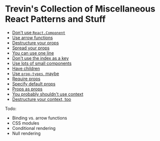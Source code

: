 # Trevin's Collection of Miscellaneous React Patterns and Stuff

* [Don't use `React.Component`](things/dont-use-react-component.md)
* [Use arrow functions](things/use-arrow-functions.md)
* [Destructure your props](things/destructure-your-props.md)
* [Spread your props](things/spread-your-props.md)
* [You can use one line](things/you-can-use-one-line.md)
* [Don't use the index as a key](things/dont-use-the-index-as-a-key.md)
* [Use lots of small components](things/use-lots-of-small-components.md)
* [Have children](things/have-children.md)
* [Use `prop-types`, maybe](things/use-props-types-maybe.md)
* [Require props](things/require-props.md)
* [Specify default props](things/specify-default-props.md)
* [Props as props](things/props-as-props.md)
* [You probably shouldn't use context](things/you-probably-shouldnt-use-context.md)
* [Destructure your context, too](things/destructure-your-context-too.md)

Todo:
* Binding vs. arrow functions
* CSS modules
* Conditional rendering
* Null rendering
